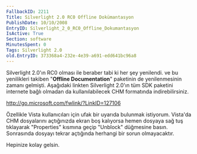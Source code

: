 ```yaml
---
FallbackID: 2211
Title: Silverlight 2.0 RC0 Offline Dokümantasyon
PublishDate: 10/10/2008
EntryID: Silverlight_2_0_RC0_Offline_Dokumantasyon
IsActive: True
Section: software
MinutesSpent: 0
Tags: Silverlight 2.0
old.EntryID: 373368a4-232e-4e39-a691-edd641bc96a8
---
```

Silverlight 2.0'ın RC0 olması ile beraber tabi ki her şey yenilendi. ve
bu yenilikleri takiben "**Offline Documentation**" paketinin de
yenilenmesinin zamanı gelmişti. Aşağıdaki linkten Silverlight 2.0'ın tüm
SDK paketini internete bağlı olmadan da kullanılabilecek CHM formatında
indirebilirsiniz.

<http://go.microsoft.com/fwlink/?LinkID=127106>

Özellikle Vista kullanıcıları için ufak bir uyarıda bulunmak istiyorum.
Vista'da CHM dosyalarını açtığınızda ekran boş kalıyorsa hemen dosyaya
sağ tuş tıklayarak "Properties" kısmına geçip "Unblock" düğmesine basın.
Sonrasında dosyayı tekrar açtığında herhangi bir sorun olmayacaktır.

Hepinize kolay gelsin.


